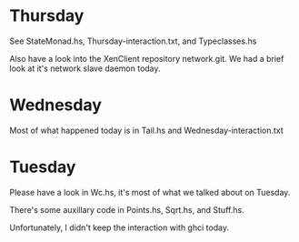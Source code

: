 Thursday
===

See StateMonad.hs, Thursday-interaction.txt, and Typeclasses.hs

Also have a look into the XenClient repository network.git.  We had a brief look at it's network slave daemon today.

Wednesday
===

Most of what happened today is in Tail.hs and Wednesday-interaction.txt

Tuesday
===

Please have a look in Wc.hs, it's most of what we talked about on Tuesday.

There's some auxillary code in Points.hs, Sqrt.hs, and Stuff.hs.

Unfortunately, I didn't keep the interaction with ghci today.
